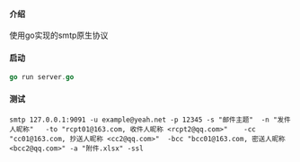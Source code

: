 #### 介绍
使用go实现的smtp原生协议

#### 启动
```go
go run server.go
```

#### 测试
```shell
smtp 127.0.0.1:9091 -u example@yeah.net -p 12345 -s "邮件主题"  -n "发件人昵称"   -to "rcpt01@163.com, 收件人昵称 <rcpt2@qq.com>"    -cc "cc01@163.com, 抄送人昵称 <cc2@qq.com>"  -bcc "bcc01@163.com, 密送人昵称 <bcc2@qq.com>" -a "附件.xlsx" -ssl
```